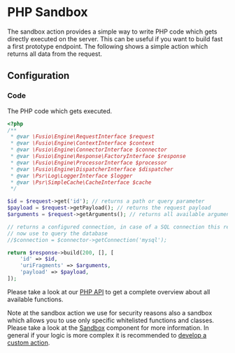 
# PHP Sandbox

The sandbox action provides a simple way to write PHP code which gets directly executed on the server. This can be
useful if you want to build fast a first prototype endpoint. The following shows a simple action which
returns all data from the request.

## Configuration

### Code

The PHP code which gets executed.

```php
<?php
/**
 * @var \Fusio\Engine\RequestInterface $request
 * @var \Fusio\Engine\ContextInterface $context
 * @var \Fusio\Engine\ConnectorInterface $connector
 * @var \Fusio\Engine\Response\FactoryInterface $response
 * @var \Fusio\Engine\ProcessorInterface $processor
 * @var \Fusio\Engine\DispatcherInterface $dispatcher
 * @var \Psr\Log\LoggerInterface $logger
 * @var \Psr\SimpleCache\CacheInterface $cache
 */

$id = $request->get('id'); // returns a path or query parameter
$payload = $request->getPayload(); // returns the request payload
$arguments = $request->getArguments(); // returns all available arguments as array

// returns a configured connection, in case of a SQL connection this returns a doctrine DBAL instance which you could
// now use to query the database
//$connection = $connector->getConnection('mysql');

return $response->build(200, [], [
    'id' => $id,
    'uriFragments' => $arguments,
    'payload' => $payload,
]);

```

Please take a look at our [PHP API](../../../concepts/php_api/) to get a complete overview about
all available functions. 

Note at the sandbox action we use for security reasons also a sandbox which allows you to use only specific whitelisted
functions and classes. Please take a look at the [Sandbox](https://github.com/apioo/psx-sandbox) component for more
information. In general if your logic is more complex it is recommended to [develop a custom action](../../../use_cases/api_framework/develop_custom_action).
